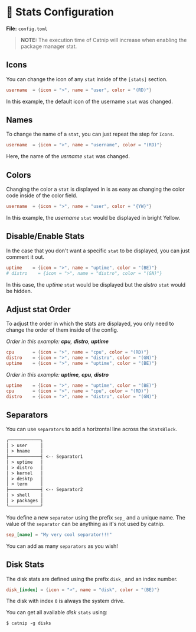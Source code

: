 # 💯 Stats Configuration

**File:** `config.toml`

> **NOTE:** The execution time of Catnip will increase when enabling the package manager stat.

## Icons
You can change the icon of any `stat` inside of the `[stats]` section.

```toml
username  = {icon = ">", name = "user", color = "(RD)"}
```

In this example, the default icon of the username `stat` was changed.

## Names
To change the name of a `stat`, you can just repeat the step for `Icons`.

```toml
username  = {icon = ">", name = "username", color = "(RD)"}
```

Here, the name of the *usrname* `stat` was changed.

## Colors
Changing the color a `stat` is displayed in is as easy as changing the color code inside of the color field.

```toml
username  = {icon = ">", name = "user", color = "{YW}"}
```

In this example, the *username* `stat` would be displayed in bright Yellow.

## Disable/Enable Stats
In the case that you don't want a specific `stat` to be displayed, you can just comment it out.

```toml
uptime    = {icon = ">", name = "uptime", color = "(BE)"}
# distro    = {icon = ">", name = "distro", color = "(GN)"}
```

In this case, the *uptime* `stat` would be displayed but the *distro* `stat` would be hidden.

## Adjust stat Order
To adjust the order in which the stats are displayed, you only need to change the order of them inside of the config.

*Order in this example: **cpu**, **distro**, **uptime***
```toml
cpu       = {icon = ">", name = "cpu", color = "(RD)"}
distro    = {icon = ">", name = "distro", color = "(GN)"}
uptime    = {icon = ">", name = "uptime", color = "(BE)"}
```

*Order in this example: **uptime**, **cpu**, **distro***
```toml
uptime    = {icon = ">", name = "uptime", color = "(BE)"}
cpu       = {icon = ">", name = "cpu", color = "(RD)"}
distro    = {icon = ">", name = "distro", color = "(GN)"}
```

## Separators
You can use `separators` to add a horizontal line across the `StatsBlock`.

```txt
╭────────────╮
│ > user     │
│ > hname    │
├────────────┤ <-- Separator1
│ > uptime   │
│ > distro   │
│ > kernel   │
│ > desktp   │
│ > term     │
├────────────┤ <-- Separator2
│ > shell    │
│ > packages │
╰────────────╯
```

You define a new `separator` using the prefix `sep_` and a unique name. The value of the `separator` can be anything as it's not used by catnip.

```toml
sep_[name] = "My very cool separator!!!"
```

You can add as many `separators` as you wish!

## Disk Stats
The disk stats are defined using the prefix `disk_` and an index number.

```toml
disk_[index] = {icon = ">", name = "disk", color = "(BE)"}
```

The disk with index `0` is always the system drive.

You can get all available *disk* `stats` using:
```shell
$ catnip -g disks
```
